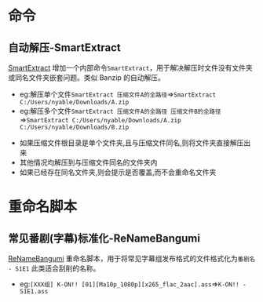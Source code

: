# 命令

## 自动解压-SmartExtract

[SmartExtract](/script/SmartExtract.js)
增加一个内部命令`SmartExtract`，用于解决解压时文件没有文件夹或同名文件夹嵌套问题。类似 Banzip 的自动解压。

- eg:解压单个文件`SmartExtract 压缩文件A的全路径`=>`SmartExtract C:/Users/nyable/Downloads/A.zip`
- eg:解压多个文件`SmartExtract 压缩文件A的全路径 压缩文件B的全路径`=>`SmartExtract C:/Users/nyable/Downloads/A.zip C:/Users/nyable/Downloads/B.zip`

* 如果压缩文件根目录是单个文件夹,且与压缩文件同名,则将文件夹直接解压出来
* 其他情况均解压到与压缩文件同名的文件夹内
* 如果已经存在同名文件夹,则会提示是否覆盖,而不会重命名文件夹

# 重命名脚本

## 常见番剧(字幕)标准化-ReNameBangumi

[ReNameBangumi](/script/ReNameBangumi.js)
重命名脚本，用于将常见字幕组发布格式的文件格式化为`番剧名 - S1E1` 此类适合刮削的名称。

- eg:`[XXX组] K-ON!! [01][Ma10p_1080p][x265_flac_2aac].ass`=>`K-ON!! - S1E1.ass`
